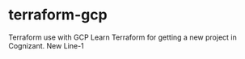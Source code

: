 # terraform-gcp
Terraform use with GCP
Learn Terraform for getting a new project in Cognizant.
New Line-1
